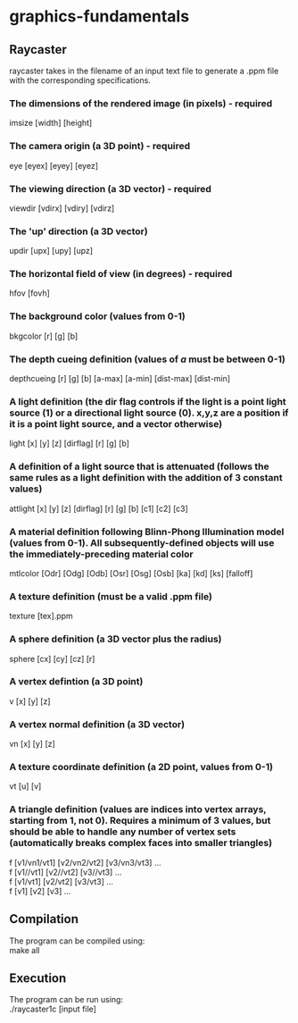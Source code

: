 # graphics-fundamentals

## Raycaster
raycaster takes in the filename of an input text file to generate a .ppm file with the corresponding specifications. 

### The dimensions of the rendered image (in pixels) - required
imsize [width] [height]

### The camera origin (a 3D point) - required
eye   [eyex] [eyey] [eyez]

### The viewing direction (a 3D vector) - required
viewdir   [vdirx]  [vdiry]  [vdirz]

### The 'up' direction (a 3D vector)
updir   [upx]  [upy]  [upz]

### The horizontal field of view (in degrees) - required
hfov   [fovh]

### The background color (values from 0-1)
bkgcolor   [r]  [g]  [b]

### The depth cueing definition (values of *a* must be between 0-1)
depthcueing [r] [g] [b] [a-max] [a-min] [dist-max] [dist-min]

### A light definition (the dir flag controls if the light is a point light source (1) or a directional light source (0). x,y,z are a position if it is a point light source, and a vector otherwise)
light [x] [y] [z] [dirflag] [r] [g] [b]

### A definition of a light source that is attenuated (follows the same rules as a light definition with the addition of 3 constant values)
attlight [x] [y] [z] [dirflag] [r] [g] [b] [c1] [c2] [c3]

### A material definition following Blinn-Phong Illumination model (values from 0-1). All subsequently-defined objects will use the immediately-preceding material color
mtlcolor   [Odr]  [Odg]  [Odb] [Osr] [Osg] [Osb] [ka] [kd] [ks] [falloff]

### A texture definition (must be a valid .ppm file)
texture [tex].ppm

### A sphere definition (a 3D vector plus the radius)
sphere   [cx]  [cy]  [cz]  [r]

### A vertex defintion (a 3D point)
v [x] [y] [z]

### A vertex normal definition (a 3D vector)
vn [x] [y] [z]

### A texture coordinate definition (a 2D point, values from 0-1)
vt [u] [v]

### A triangle definition (values are indices into vertex arrays, starting from 1, not 0). Requires a minimum of 3 values, but should be able to handle any number of vertex sets (automatically breaks complex faces into smaller triangles)
f [v1/vn1/vt1] [v2/vn2/vt2] [v3/vn3/vt3] ... <br>
f [v1//vt1] [v2//vt2] [v3//vt3] ... <br>
f [v1/vt1] [v2/vt2] [v3/vt3] ... <br>
f [v1] [v2] [v3] ...

## Compilation
The program can be compiled using: <br>
make all

## Execution
The program can be run using: <br>
./raycaster1c [input file]
